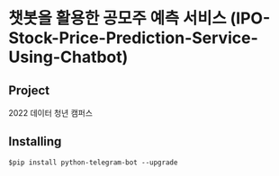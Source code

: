 # 챗봇을 활용한 공모주 예측 서비스        (IPO-Stock-Price-Prediction-Service-Using-Chatbot)



## Project
2022 데이터 청년 캠퍼스 

## Installing

```
$pip install python-telegram-bot --upgrade
```
